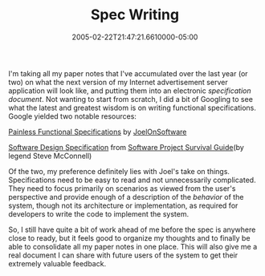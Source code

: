 ﻿---
title: Spec Writing
date: "2005-02-22T21:47:21.6610000-05:00"
description: I'm taking all my paper notes that I've accumulated over the last
featuredImage: img/1837-featured.png
---

I'm taking all my paper notes that I've accumulated over the last year (or two) on what the next version of my Internet advertisement server application will look like, and putting them into an electronic *specification document*. Not wanting to start from scratch, I did a bit of Googling to see what the latest and greatest wisdom is on writing functional specifications. Google yielded two notable resources:

[Painless Functional Specifications](http://www.joelonsoftware.com/articles/fog0000000036.html) by [JoelOnSoftware](http://joelonsoftware.com/)

[Software Design Specification](http://www.construx.com/survivalguide/desspec.htm) from [Software Project Survival Guide](http://www.construx.com/survivalguide)(by legend Steve McConnell)

Of the two, my preference definitely lies with Joel's take on things. Specifications need to be easy to read and not unnecessarily complicated. They need to focus primarily on scenarios as viewed from the user's perspective and provide enough of a description of the *behavior* of the system, though not its architecture or implementation, as required for developers to write the code to implement the system.

So, I still have quite a bit of work ahead of me before the spec is anywhere close to ready, but it feels good to organize my thoughts and to finally be able to consolidate all my paper notes in one place. This will also give me a real document I can share with future users of the system to get their extremely valuable feedback.

